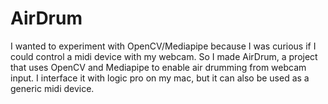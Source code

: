 # AirDrum
I wanted to experiment with OpenCV/Mediapipe because I was curious if I could control a midi device with my webcam. 
So I made AirDrum, a project that uses OpenCV and Mediapipe to enable air drumming from webcam input.
I interface it with logic pro on my mac, but it can also be used as a generic midi device.
